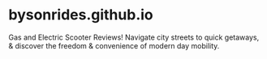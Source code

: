 # bysonrides.github.io
Gas and Electric Scooter Reviews! Navigate city streets to quick getaways, &amp; discover the freedom &amp; convenience of modern day mobility.
